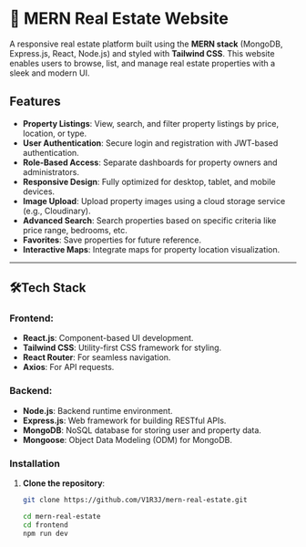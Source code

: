 # 🏡 MERN Real Estate Website

A responsive real estate platform built using the **MERN stack** (MongoDB, Express.js, React, Node.js) and styled with **Tailwind CSS**. This website enables users to browse, list, and manage real estate properties with a sleek and modern UI.

## Features

- **Property Listings**: View, search, and filter property listings by price, location, or type.
- **User Authentication**: Secure login and registration with JWT-based authentication.
- **Role-Based Access**: Separate dashboards for property owners and administrators.
- **Responsive Design**: Fully optimized for desktop, tablet, and mobile devices.
- **Image Upload**: Upload property images using a cloud storage service (e.g., Cloudinary).
- **Advanced Search**: Search properties based on specific criteria like price range, bedrooms, etc.
- **Favorites**: Save properties for future reference.
- **Interactive Maps**: Integrate maps for property location visualization.

---

## 🛠Tech Stack

### Frontend:
- **React.js**: Component-based UI development.
- **Tailwind CSS**: Utility-first CSS framework for styling.
- **React Router**: For seamless navigation.
- **Axios**: For API requests.

### Backend:
- **Node.js**: Backend runtime environment.
- **Express.js**: Web framework for building RESTful APIs.
- **MongoDB**: NoSQL database for storing user and property data.
- **Mongoose**: Object Data Modeling (ODM) for MongoDB.


### Installation

1. **Clone the repository**:
   ```bash
   git clone https://github.com/V1R3J/mern-real-estate.git
   
   cd mern-real-estate
   cd frontend
   npm run dev
